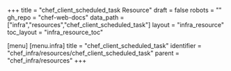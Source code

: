 +++
title = "chef_client_scheduled_task Resource"
draft = false
robots = ""
gh_repo = "chef-web-docs"
data_path = ["infra","resources","chef_client_scheduled_task"]
layout = "infra_resource"
toc_layout = "infra_resource_toc"

[menu]
  [menu.infra]
    title = "chef_client_scheduled_task"
    identifier = "chef_infra/resources/chef_client_scheduled_task"
    parent = "chef_infra/resources"
+++

<!-- The contents of this page are automatically generated from the chef_client_scheduled_task.yaml file in the data/infra/resources directory. -->
<!-- To suggest a change, edit the https://github.com/chef/chef/blob/main/lib/chef/resource/chef_client_scheduled_task.rb file and submit a pull request to the https://github.com/chef/chef repository. -->
<!-- markdownlint-disable-file -->
